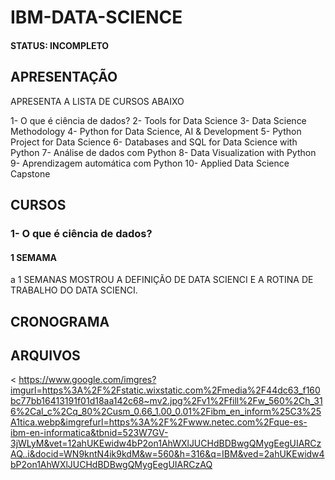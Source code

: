 # IBM-DATA-SCIENCE

#### STATUS: INCOMPLETO

## APRESENTAÇÃO

APRESENTA A LISTA DE CURSOS ABAIXO

1- O que é ciência de dados?
2- Tools for Data Science
3- Data Science Methodology
4- Python for Data Science, AI & Development
5- Python Project for Data Science
6- Databases and SQL for Data Science with Python
7- Análise de dados com Python
8- Data Visualization with Python
9- Aprendizagem automática com Python
10- Applied Data Science Capstone

## CURSOS

### 1- O que é ciência de dados?

#### 1 SEMAMA
 a 1 SEMANAS MOSTROU A DEFINIÇÃO DE DATA SCIENCI E  A ROTINA DE TRABALHO DO DATA SCIENCI.

## CRONOGRAMA

## ARQUIVOS


<
https://www.google.com/imgres?imgurl=https%3A%2F%2Fstatic.wixstatic.com%2Fmedia%2F44dc63_f160bc77bb16413191f01d18aa142c68~mv2.jpg%2Fv1%2Ffill%2Fw_560%2Ch_316%2Cal_c%2Cq_80%2Cusm_0.66_1.00_0.01%2Fibm_en_inform%25C3%25A1tica.webp&imgrefurl=https%3A%2F%2Fwww.netec.com%2Fque-es-ibm-en-informatica&tbnid=523W7GV-3jWLyM&vet=12ahUKEwidw4bP2on1AhWXlJUCHdBDBwgQMygEegUIARCzAQ..i&docid=WN9kntN4ik9kdM&w=560&h=316&q=IBM&ved=2ahUKEwidw4bP2on1AhWXlJUCHdBDBwgQMygEegUIARCzAQ

